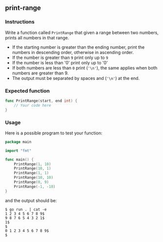 ## print-range 

### Instructions

Write a function called `PrintRange` that given a range between two numbers, prints all numbers in that range.

- If the starting number is greater than the ending number, print the numbers in descending order, otherwise in ascending order.
- If the number is greater than `9` print only up to `9`
- If the number is less than '0' print only up to '0'
- If both numbers are less than `0` print (`'\n'`), the same applies when both numbers are greater than 9.
- The output must be separated by spaces and (`'\n'`) at the end.

### Expected function

```go
func PrintRange(start, end int) {
    // Your code here
}
```

### Usage

Here is a possible program to test your function:

```go
package main

import "fmt"

func main() {
    PrintRange(1, 10)
    PrintRange(10, 1)
    PrintRange(1, 1)
    PrintRange(10, 10)
    PrintRange(0, 9)
    PrintRange(-1, -10)
}
```

and the output should be:

```console
$ go run . | cat -e
1 2 3 4 5 6 7 8 9$
9 8 7 6 5 4 3 2 1$
1$
$
0 1 2 3 4 5 6 7 8 9$
$
```
